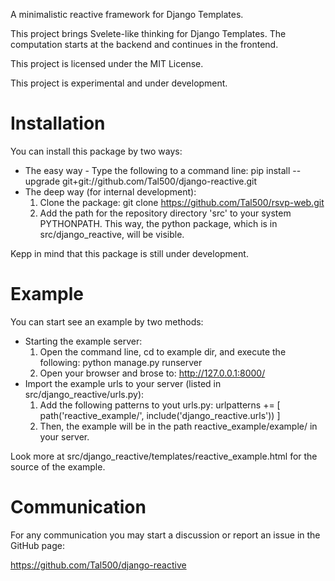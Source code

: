 A minimalistic reactive framework for Django Templates.

This project brings Svelete-like thinking for Django Templates.
The computation starts at the backend and continues in the frontend.

This project is licensed under the MIT License.

This project is experimental and under development.

# Installation
You can install this package by two ways:

* The easy way - Type the following to a command line:
    pip install --upgrade git+git://github.com/Tal500/django-reactive.git
* The deep way (for internal development):
    1. Clone the package:
        git clone https://github.com/Tal500/rsvp-web.git
    2. Add the path for the repository directory 'src' to your system PYTHONPATH.
    This way, the python package, which is in src/django_reactive, will be visible.

Kepp in mind that this package is still under development.

# Example

You can start see an example by two methods:

* Starting the example server:
    1. Open the command line, cd to example dir, and execute the following:
        python manage.py runserver
    2. Open your browser and brose to:
        http://127.0.0.1:8000/
* Import the example urls to your server (listed in src/django_reactive/urls.py):
    1. Add the following patterns to yout urls.py:
        urlpatterns += [
            path('reactive_example/', include('django_reactive.urls'))
        ]
    2. Then, the example will be in the path reactive_example/example/ in your server.

Look more at src/django_reactive/templates/reactive_example.html for the source of the example.

# Communication

For any communication you may start a discussion or report an issue in the GitHub page:

https://github.com/Tal500/django-reactive